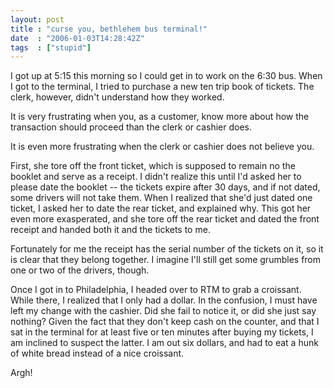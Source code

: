 ```yaml
---
layout: post
title : "curse you, bethlehem bus terminal!"
date  : "2006-01-03T14:28:42Z"
tags  : ["stupid"]
---
```

I got up at 5:15 this morning so I could get in to work on the 6:30 bus.  When I got to the terminal, I tried to purchase a new ten trip book of tickets.  The clerk, however, didn't understand how they worked.

It is very frustrating when you, as a customer, know more about how the transaction should proceed than the clerk or cashier does.

It is even more frustrating when the clerk or cashier does not believe you.

First, she tore off the front ticket, which is supposed to remain no the booklet and serve as a receipt.  I didn't realize this until I'd asked her to please date the booklet -- the tickets expire after 30 days, and if not dated, some drivers will not take them.  When I realized that she'd just dated one ticket, I asked her to date the rear ticket, and explained why.  This got her even more exasperated, and she tore off the rear ticket and dated the front receipt and handed both it and the tickets to me.

Fortunately for me the receipt has the serial number of the tickets on it, so it is clear that they belong together.  I imagine I'll still get some grumbles from one or two of the drivers, though.

Once I got in to Philadelphia, I headed over to RTM to grab a croissant.  While there, I realized that I only had a dollar.  In the confusion, I must have left my change with the cashier.  Did she fail to notice it, or did she just say nothing?  Given the fact that they don't keep cash on the counter, and that I sat in the terminal for at least five or ten minutes after buying my tickets, I am inclined to suspect the latter.  I am out six dollars, and had to eat a hunk of white bread instead of a nice croissant.

Argh! 
